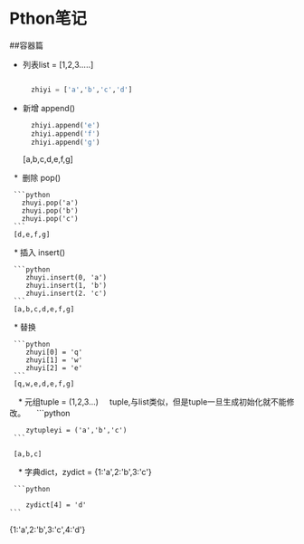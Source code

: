 # Pthon笔记

##容器篇

  * 列表list = [1,2,3.....]
  
    ```python
    
      zhiyi = ['a','b','c','d']
    ```
    
   * 新增 append()
      
      ```python
        zhiyi.append('e')
        zhiyi.append('f')
        zhiyi.append('g')
      ```
      [a,b,c,d,e,f,g]
      
   *  删除 pop()
    
     ```python
       zhuyi.pop('a')
       zhuyi.pop('b')
       zhuyi.pop('c')
     ```
     [d,e,f,g]
     
   * 插入 insert()
     
     ```python
        zhuyi.insert(0, 'a')
        zhuyi.insert(1, 'b')
        zhuyi.insert(2. 'c')
     ```
     [a,b,c,d,e,f,g]
     
   * 替换 
     
     ```python
        zhuyi[0] = 'q'
        zhuyi[1] = 'w'
        zhuyi[2] = 'e'
     ```
     [q,w,e,d,e,f,g]
     
     * 元组tuple = (1,2,3...)
     
     tuple,与list类似，但是tuple一旦生成初始化就不能修改。
     
     ```python
        
        zytupleyi = ('a','b','c')
     ```
     
     [a,b,c]
     
     * 字典dict，zydict = {1:'a',2:'b',3:'c'}
     
     ```python
     
        zydict[4] = 'd'
    ```
    
   {1:'a',2:'b',3:'c',4:'d'}
   
        
          
        
     
     
    
    
    
    
    
    
    
    
    
